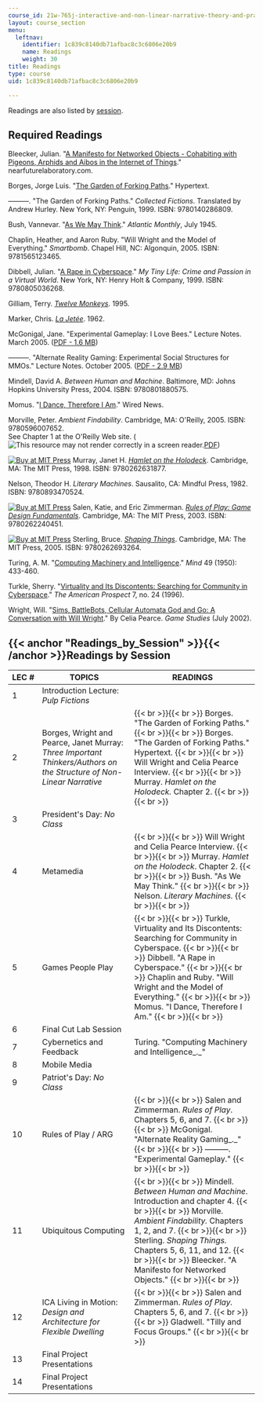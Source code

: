 ```yaml
---
course_id: 21w-765j-interactive-and-non-linear-narrative-theory-and-practice-spring-2006
layout: course_section
menu:
  leftnav:
    identifier: 1c839c8140db71afbac8c3c6806e20b9
    name: Readings
    weight: 30
title: Readings
type: course
uid: 1c839c8140db71afbac8c3c6806e20b9

---
```


Readings are also listed by [session](#Readings_by_Session).

Required Readings
-----------------

Bleecker, Julian. "[A Manifesto for Networked Objects - Cohabiting with Pigeons, Arphids and Aibos in the Internet of Things](http://www.nearfuturelaboratory.com/2006/02/26/a-manifesto-for-networked-objects/)." nearfuturelaboratory.com.

Borges, Jorge Luis. "[The Garden of Forking Paths](http://en.wikipedia.org/wiki/The_Garden_of_Forking_Paths)." Hypertext.

———. "The Garden of Forking Paths." _Collected Fictions_. Translated by Andrew Hurley. New York, NY: Penguin, 1999. ISBN: 9780140286809.

Bush, Vannevar. "[As We May Think](http://www.theatlantic.com/magazine/archive/1945/07/as-we-may-think/303881/)." _Atlantic Monthly_, July 1945.

Chaplin, Heather, and Aaron Ruby. "Will Wright and the Model of Everything." _Smartbomb_. Chapel Hill, NC: Algonquin, 2005. ISBN: 9781565123465.

Dibbell, Julian. "[A Rape in Cyberspace](http://www.juliandibbell.com/texts/bungle.html)." _My Tiny Life: Crime and Passion in a Virtual World_. New York, NY: Henry Holt & Company, 1999. ISBN: 9780805036268.

Gilliam, Terry. [_Twelve Monkeys_](http://www.imdb.com/title/tt0114746/). 1995.

Marker, Chris. [_La Jetée_](http://www.imdb.com/title/tt0056119/). 1962.

McGonigal, Jane. "Experimental Gameplay: I Love Bees." Lecture Notes. March 2005. ([PDF - 1.6 MB](http://blog.roodo.com/ad264/5b3b3984.pdf
))

———. "Alternate Reality Gaming: Experimental Social Structures for MMOs." Lecture Notes. October 2005. ([PDF - 2.9 MB](http://www.avantgame.com/McGonigal_ARG_Austin%20Game%20Conference_Oct2005.pdf))

Mindell, David A. _Between Human and Machine_. Baltimore, MD: Johns Hopkins University Press, 2004. ISBN: 9780801880575.

Momus. "[I Dance, Therefore I Am](http://archive.wired.com/culture/lifestyle/commentary/imomus/2005/12/69814?currentPage=all)." Wired News.

Morville, Peter. _Ambient Findability_. Cambridge, MA: O'Reilly, 2005. ISBN: 9780596007652.  
See Chapter 1 at the O'Reilly Web site. (![This resource may not render correctly in a screen reader.](/images/inacessible.gif)[PDF](http://keithpaul.net/wp-content/uploads/ambient_findability.pdf))

[![Buy at MIT Press](/images/mp_logo.gif)](https://mitpress.mit.edu/9780262631877) Murray, Janet H. [_Hamlet on the Holodeck_](https://mitpress.mit.edu/9780262631877). Cambridge, MA: The MIT Press, 1998. ISBN: 9780262631877.

Nelson, Theodor H. _Literary Machines_. Sausalito, CA: Mindful Press, 1982. ISBN: 9780893470524.

[![Buy at MIT Press](/images/mp_logo.gif)](https://mitpress.mit.edu/9780262240451) Salen, Katie, and Eric Zimmerman. [_Rules of Play: Game Design Fundamentals_](https://mitpress.mit.edu/9780262240451). Cambridge, MA: The MIT Press, 2003. ISBN: 9780262240451.

[![Buy at MIT Press](/images/mp_logo.gif)](https://mitpress.mit.edu/9780262693264) Sterling, Bruce. [_Shaping Things_](https://mitpress.mit.edu/9780262693264). Cambridge, MA: The MIT Press, 2005. ISBN: 9780262693264.

Turing, A. M. "[Computing Machinery and Intelligence](https://jupyter.brynmawr.edu/services/public/dblank/CS371%20Cognitive%20Science/2016-Fall/TuringComputing.pdf)." _Mind_ 49 (1950): 433-460.

Turkle, Sherry. "[Virtuality and Its Discontents: Searching for Community in Cyberspace](http://web.mit.edu/sturkle/www/pdfsforstwebpage/ST_Virtuality%20and%20its%20discontents.pdf)." _The American Prospect_ 7, no. 24 (1996).

Wright, Will. "[Sims, BattleBots, Cellular Automata God and Go: A Conversation with Will Wright](http://www.gamestudies.org/0102/pearce/)." By Celia Pearce. _Game Studies_ (July 2002).

{{< anchor "Readings_by_Session" >}}{{< /anchor >}}Readings by Session
----------------------------------------------------------------------

| LEC # | TOPICS | READINGS |
| --- | --- | --- |
| 1 | Introduction Lecture: _Pulp Fictions_ | &nbsp; |
| 2 | Borges, Wright and Pearce, Janet Murray: _Three Important Thinkers/Authors on the Structure of Non-Linear Narrative_ |  {{< br >}}{{< br >}} Borges. "The Garden of Forking Paths." {{< br >}}{{< br >}} Borges. "The Garden of Forking Paths." Hypertext. {{< br >}}{{< br >}} Will Wright and Celia Pearce Interview. {{< br >}}{{< br >}} Murray. _Hamlet on the Holodeck._ Chapter 2. {{< br >}}{{< br >}}  |
| 3 | President's Day: _No Class_ | &nbsp; |
| 4 | Metamedia |  {{< br >}}{{< br >}} Will Wright and Celia Pearce Interview. {{< br >}}{{< br >}} Murray. _Hamlet on the Holodeck_. Chapter 2. {{< br >}}{{< br >}} Bush. "As We May Think." {{< br >}}{{< br >}} Nelson. _Literary Machines._ {{< br >}}{{< br >}}  |
| 5 | Games People Play |  {{< br >}}{{< br >}} Turkle, Virtuality and Its Discontents: Searching for Community in Cyberspace. {{< br >}}{{< br >}} Dibbell. "A Rape in Cyberspace." {{< br >}}{{< br >}} Chaplin and Ruby. "Will Wright and the Model of Everything." {{< br >}}{{< br >}} Momus. "I Dance, Therefore I Am." {{< br >}}{{< br >}}  |
| 6 | Final Cut Lab Session | &nbsp; |
| 7 | Cybernetics and Feedback | Turing. "Computing Machinery and Intelligence_._" |
| 8 | Mobile Media | &nbsp; |
| 9 | Patriot's Day: _No Class_ | &nbsp; |
| 10 | Rules of Play / ARG |  {{< br >}}{{< br >}} Salen and Zimmerman. _Rules of Play_. Chapters 5, 6, and 7. {{< br >}}{{< br >}} McGonigal. "Alternate Reality Gaming_._" {{< br >}}{{< br >}} ———. "Experimental Gameplay." {{< br >}}{{< br >}}  |
| 11 | Ubiquitous Computing |  {{< br >}}{{< br >}} Mindell. _Between Human and Machine_. Introduction and chapter 4. {{< br >}}{{< br >}} Morville. _Ambient Findability._ Chapters 1, 2, and 7. {{< br >}}{{< br >}} Sterling. _Shaping Things._ Chapters 5, 6, 11, and 12. {{< br >}}{{< br >}} Bleecker. "A Manifesto for Networked Objects." {{< br >}}{{< br >}}  |
| 12 | ICA Living in Motion: _Design and Architecture for Flexible Dwelling_ |  {{< br >}}{{< br >}} Salen and Zimmerman. _Rules of Play._ Chapters 5, 6, and 7. {{< br >}}{{< br >}} Gladwell. "Tilly and Focus Groups." {{< br >}}{{< br >}}  |
| 13 | Final Project Presentations | &nbsp; |
| 14 | Final Project Presentations |